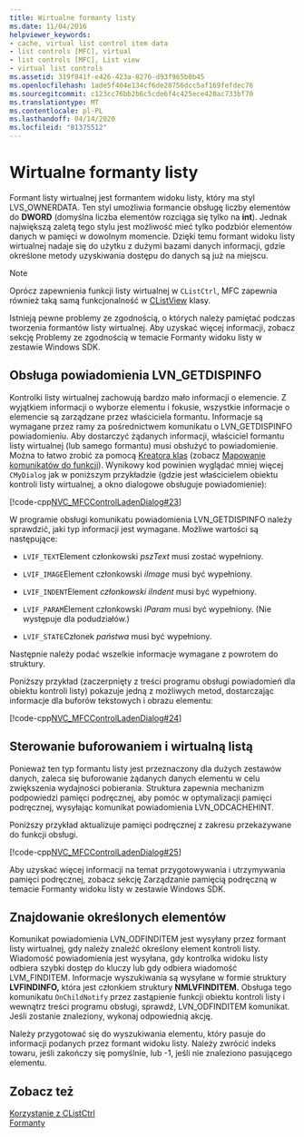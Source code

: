 ```yaml
---
title: Wirtualne formanty listy
ms.date: 11/04/2016
helpviewer_keywords:
- cache, virtual list control item data
- list controls [MFC], virtual
- list controls [MFC], List view
- virtual list controls
ms.assetid: 319f841f-e426-423a-8276-d93f965b0b45
ms.openlocfilehash: 1ade5f404e134cf6de20756dcc5af169fefdec76
ms.sourcegitcommit: c123cc76bb2b6c5cde6f4c425ece420ac733bf70
ms.translationtype: MT
ms.contentlocale: pl-PL
ms.lasthandoff: 04/14/2020
ms.locfileid: "81375512"
---
```

# <a name="virtual-list-controls"></a>Wirtualne formanty listy

Formant listy wirtualnej jest formantem widoku listy, który ma styl LVS_OWNERDATA. Ten styl umożliwia formancie obsługę liczby elementów do **DWORD** (domyślna liczba elementów rozciąga się tylko na **int**). Jednak największą zaletą tego stylu jest możliwość mieć tylko podzbiór elementów danych w pamięci w dowolnym momencie. Dzięki temu formant widoku listy wirtualnej nadaje się do użytku z dużymi bazami danych informacji, gdzie określone metody uzyskiwania dostępu do danych są już na miejscu.

> [!NOTE]
> Oprócz zapewnienia funkcji listy wirtualnej w `CListCtrl`, MFC zapewnia również taką samą funkcjonalność w [CListView](../mfc/reference/clistview-class.md) klasy.

Istnieją pewne problemy ze zgodnością, o których należy pamiętać podczas tworzenia formantów listy wirtualnej. Aby uzyskać więcej informacji, zobacz sekcję Problemy ze zgodnością w temacie Formanty widoku listy w zestawie Windows SDK.

## <a name="handling-the-lvn_getdispinfo-notification"></a>Obsługa powiadomienia LVN_GETDISPINFO

Kontrolki listy wirtualnej zachowują bardzo mało informacji o elemencie. Z wyjątkiem informacji o wyborze elementu i fokusie, wszystkie informacje o elemencie są zarządzane przez właściciela formantu. Informacje są wymagane przez ramy za pośrednictwem komunikatu o LVN_GETDISPINFO powiadomieniu. Aby dostarczyć żądanych informacji, właściciel formantu listy wirtualnej (lub samego formantu) musi obsłużyć to powiadomienie. Można to łatwo zrobić za pomocą [Kreatora klas](reference/mfc-class-wizard.md) (zobacz [Mapowanie komunikatów do funkcji](../mfc/reference/mapping-messages-to-functions.md)). Wynikowy kod powinien wyglądać mniej więcej `CMyDialog` jak w poniższym przykładzie (gdzie jest właścicielem obiektu kontroli listy wirtualnej, a okno dialogowe obsługuje powiadomienie):

[!code-cpp[NVC_MFCControlLadenDialog#23](../mfc/codesnippet/cpp/virtual-list-controls_1.cpp)]

W programie obsługi komunikatu powiadomienia LVN_GETDISPINFO należy sprawdzić, jaki typ informacji jest wymagane. Możliwe wartości są następujące:

- `LVIF_TEXT`Element członkowski *pszText* musi zostać wypełniony.

- `LVIF_IMAGE`Element członkowski *iImage* musi być wypełniony.

- `LVIF_INDENT`Element *członkowski iIndent* musi być wypełniony.

- `LVIF_PARAM`Element członkowski *lParam* musi być wypełniony. (Nie występuje dla podudziałów.)

- `LVIF_STATE`Członek *państwa* musi być wypełniony.

Następnie należy podać wszelkie informacje wymagane z powrotem do struktury.

Poniższy przykład (zaczerpnięty z treści programu obsługi powiadomień dla obiektu kontroli listy) pokazuje jedną z możliwych metod, dostarczając informacje dla buforów tekstowych i obrazu elementu:

[!code-cpp[NVC_MFCControlLadenDialog#24](../mfc/codesnippet/cpp/virtual-list-controls_2.cpp)]

## <a name="caching-and-virtual-list-controls"></a>Sterowanie buforowaniem i wirtualną listą

Ponieważ ten typ formantu listy jest przeznaczony dla dużych zestawów danych, zaleca się buforowanie żądanych danych elementu w celu zwiększenia wydajności pobierania. Struktura zapewnia mechanizm podpowiedzi pamięci podręcznej, aby pomóc w optymalizacji pamięci podręcznej, wysyłając komunikat powiadomienia LVN_ODCACHEHINT.

Poniższy przykład aktualizuje pamięci podręcznej z zakresu przekazywane do funkcji obsługi.

[!code-cpp[NVC_MFCControlLadenDialog#25](../mfc/codesnippet/cpp/virtual-list-controls_3.cpp)]

Aby uzyskać więcej informacji na temat przygotowywania i utrzymywania pamięci podręcznej, zobacz sekcję Zarządzanie pamięcią podręczną w temacie Formanty widoku listy w zestawie Windows SDK.

## <a name="finding-specific-items"></a>Znajdowanie określonych elementów

Komunikat powiadomienia LVN_ODFINDITEM jest wysyłany przez formant listy wirtualnej, gdy należy znaleźć określony element kontroli listy. Wiadomość powiadomienia jest wysyłana, gdy kontrolka widoku listy odbiera szybki dostęp do kluczy lub gdy odbiera wiadomość LVM_FINDITEM. Informacje wyszukiwania są wysyłane w formie struktury **LVFINDINFO,** która jest członkiem struktury **NMLVFINDITEM.** Obsługa tego komunikatu `OnChildNotify` przez zastąpienie funkcji obiektu kontroli listy i wewnątrz treści programu obsługi, sprawdź, LVN_ODFINDITEM komunikat. Jeśli zostanie znaleziony, wykonaj odpowiednią akcję.

Należy przygotować się do wyszukiwania elementu, który pasuje do informacji podanych przez formant widoku listy. Należy zwrócić indeks towaru, jeśli zakończy się pomyślnie, lub -1, jeśli nie znaleziono pasującego elementu.

## <a name="see-also"></a>Zobacz też

[Korzystanie z CListCtrl](../mfc/using-clistctrl.md)<br/>
[Formanty](../mfc/controls-mfc.md)
